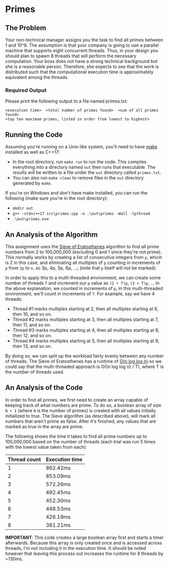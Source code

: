 # Primes

## The Problem
Your non-technical manager assigns you the task to find all primes between 1 and 10^8.  The assumption is that your company is going to use a parallel machine that supports eight concurrent threads. Thus, in your design you should plan to spawn 8 threads that will perform the necessary computation. Your boss does not have a strong technical background but she is a reasonable person. Therefore, she expects to see that the work is distributed such that the computational execution time is approximately equivalent among the threads.

### Required Output
Please print the following output to a file named primes.txt:

```
<execution time>  <total number of primes found>  <sum of all primes found>
<top ten maximum primes, listed in order from lowest to highest>
```

## Running the Code
Assuming you're running on a Unix-like system, you'll need to have [make](https://www.gnu.org/software/make/) installed as well as C++17:

- In the root directory, run `make run` to run the code. This compiles everything into a directory named `out` then runs that executable. The results will be written to a file under the `out` directory called `primes.txt`.
- You can also run `make clean` to remove files in the `out` directory generated by `make`.

If you're on Windows and don't have make installed, you can run the following (make sure you're in the root directory):

- `mkdir out`
- `g++ -std=c++17 src\primes.cpp -o .\out\primes -Wall -lpthread`
- `.\out\primes.exe`

## An Analysis of the Algorithm
This assignment uses the [Sieve of Eratosthenes](https://en.wikipedia.org/wiki/Sieve_of_Eratosthenes) algorithm to find all prime numbers from 2 to 100,000,000 (excluding 0 and 1 since they're not prime).
This normally works by creating a list of consecutive integers from `p`, which is 2 in this case, and eliminating all multiples of `p` counting in increments of `p` from `2p` to `n`, so 3p, 4p, 5p, 6p, ...; (note that `p` itself will not be marked).

In order to apply this to a multi-threaded environment, we can create some number of threads `T` and increment our `p` value as `(2 + T)p`, `(3 + T)p`, ... In the above explanation, we counted in increments of `p`, in this multi-threaded environment, we'll count in increments of `T`. For example, say we have 4 threads:

- Thread #1 marks multiples starting at 2, then all multiples starting at 6, then 10, and so on.
- Thread #2 marks multiples starting at 3, then all multiples starting at 7, then 11, and so on.
- Thread #3 marks multiples starting at 4, then all multiples starting at 8, then 12, and so on.
- Thread #4 marks multiples starting at 5, then all multiples starting at 9, then 13, and so on.

By doing so, we can split up the workload fairly evenly between any number of threads. The Sieve of Eratosthenes has a runtime of [O(n log log n)](https://en.wikipedia.org/wiki/Sieve_of_Eratosthenes#:~:text=The%20time%20complexity%20of%20calculating%20all%20primes%20below%20n%20in%20the%20random%20access%20machine%20model%20is%20O(n%20log%20log%20n)%20operations%2C%20a%20direct%20consequence%20of%20the%20fact%20that%20the%20prime%20harmonic%20series%20asymptotically%20approaches%20log%20log%20n.) so we could say that the multi-threaded approach is O((n log log n) / T), where T is the number of threads used.

## An Analysis of the Code
In order to find all primes, we first need to create an array capable of keeping track of what numbers are prime. To do so, a boolean array of size `N + 1` (where `N` is the number of primes) is created with all values initially initialized to true. The Sieve algorithm (as described above), will mark all numbers that aren't prime as false. After it's finished, any values that are marked as true in the array are prime.

The following shows the time it takes to find all prime numbers up to 100,000,000 based on the number of threads (each trial was run 5 times with the lowest value taken from each):

| Thread count | Execution time
|--------------|---------------
| 1            | 862.42ms
| 2            | 853.09ms
| 3            | 572.26ms
| 4            | 492.45ms
| 5            | 452.30ms
| 6            | 448.53ms
| 7            | 426.19ms
| 8            | 381.21ms

**IMPORTANT**: This code creates a large boolean array first and starts a timer afterwards. Because this array is only created once and is accessed across threads, I'm not including it in the execution time. It should be noted however that leaving this process out increases the runtime for 8 threads by ~130ms.
